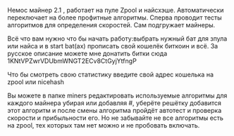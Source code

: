 Немос майнер 2.1 , работает на пуле Zpool и найсхэше. Автоматически переключает на более профитные алгоритмы. Сперва проводит тесты алгоритмов для определения скоростей. Сам подгружает майнеры.

Всё что вам нужно что бы начать работу:выбрать нужный бат для зпула или найса и в start bat(ах) прописать свой кошелёк биткоин и всё. За русское описание можете мне донатить битки сюда 1KNtVPZwrVDUbmWNGT2ECv8CtGyjYtfngP

Что бы смотреть свою статистику введите свой адрес кошелька на zpool или nicehash

Вы можете в папке miners редактировать используемые алгоритмы для каждого майнера убирая или добавляя #, уберёте решётку добавится этот алгоритм и после смены алгоритма пройдёт автотест и проверка скорости и прибыльности его. Но не забывайте не все алгоритмы есть на zpool, тех которых там нет можно и не пробовать включать.
